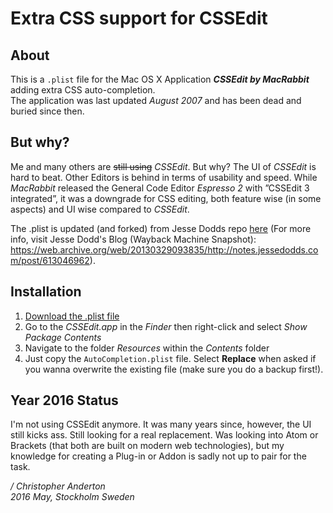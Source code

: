 # Extra CSS support for CSSEdit

## About
This is a `.plist` file for the Mac OS X Application ***CSSEdit by MacRabbit*** adding extra CSS auto-completion.   
The application was last updated  *August 2007* and has been dead and buried since then.

## But why?

Me and many others are <del>still using</del> *CSSEdit*. But why? The UI of *CSSEdit* is hard to beat. Other Editors is behind in terms of usability and speed. While *MacRabbit* released the General Code Editor *Espresso 2* with ”CSSEdit 3 integrated”,  it was a downgrade for CSS editing, both feature wise (in some aspects) and UI wise compared to *CSSEdit*. 

The .plist is updated (and forked) from Jesse Dodds repo [here](https://github.com/jessedodds/CSS3-auto-complete-properties-for-CSSEdit--plist-)
(For more info, visit Jesse Dodd's Blog (Wayback Machine Snapshot): https://web.archive.org/web/20130329093835/http://notes.jessedodds.com/post/613046962).

## Installation

1. [Download the .plist file](https://raw.githubusercontent.com/christopheranderton/CSS3-auto-complete-properties-for-CSSEdit--plist-/master/AutoCompletion.plist) 	
2. Go to the *CSSEdit.app* in the *Finder* then right-click and select *Show Package Contents*
3. Navigate to the folder *Resources* within the *Contents* folder 
4.  Just copy the `AutoCompletion.plist` file. Select **Replace** when asked if you wanna overwrite the existing file (make sure you do a backup first!).

## Year 2016 Status
I'm not using CSSEdit anymore. It was many years since, however, the UI still kicks ass. Still looking for a real replacement. Was looking into Atom or Brackets (that both are built on modern web technologies), but my knowledge for creating a Plug-in or Addon is sadly not up to pair for the task. 

*/ Christopher Anderton  
 2016 May, Stockholm Sweden*
